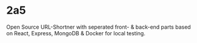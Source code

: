 # 2a5
Open Source URL-Shortner with seperated front- &amp; back-end parts based on React, Express, MongoDB &amp; Docker for local testing.
